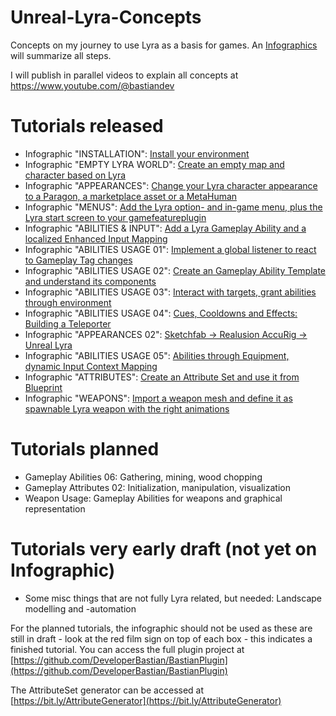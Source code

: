 # Unreal-Lyra-Concepts
Concepts on my journey to use Lyra as a basis for games.
An [Infographics](https://github.com/DeveloperBastian/Unreal-Lyra-Concepts/blob/main/infographics/Unreal%20Lyra.pdf) will summarize all steps.

I will publish in parallel videos to explain all concepts at https://www.youtube.com/@bastiandev

# Tutorials released
*	Infographic "INSTALLATION": [Install your environment](https://youtu.be/frpAzIuGLDU)
*	Infographic "EMPTY LYRA WORLD": [Create an empty map and character based on Lyra](https://youtu.be/hO8OWLWLD6o)
*	Infographic "APPEARANCES": [Change your Lyra character appearance to a Paragon, a marketplace asset or a MetaHuman](https://youtu.be/iBne_Sgu6N8)
*	Infographic "MENUS": [Add the Lyra option- and in-game menu, plus the Lyra start screen to your gamefeatureplugin](https://youtu.be/kBAs5O_YpzY)
*	Infographic "ABILITIES & INPUT": [Add a Lyra Gameplay Ability and a localized Enhanced Input Mapping](https://youtu.be/S9gZdC_4DOI)
*	Infographic "ABILITIES USAGE 01": [Implement a global listener to react to Gameplay Tag changes](https://youtu.be/S9gZdC_4DOI)
*	Infographic "ABILITIES USAGE 02": [Create an Gameplay Ability Template and understand its components](https://youtu.be/kwrV-eDWImI)
*	Infographic "ABILITIES USAGE 03": [Interact with targets, grant abilities through environment](https://youtu.be/vPkahUXpTK8)
*	Infographic "ABILITIES USAGE 04": [Cues, Cooldowns and Effects: Building a Teleporter](https://youtu.be/8nVXALXJ24o)
*	Infographic "APPEARANCES 02": [Sketchfab -> Realusion AccuRig -> Unreal Lyra](https://youtu.be/t2mPy8xjS8M)
*	Infographic "ABILITIES USAGE 05": [Abilities through Equipment, dynamic Input Context Mapping](https://youtu.be/rDTqeWZLO5U)
*	Infographic "ATTRIBUTES": [Create an Attribute Set and use it from Blueprint](https://youtu.be/R51mHjOWPws)
*	Infographic "WEAPONS": [Import a weapon mesh and define it as spawnable Lyra weapon with the right animations](https://youtu.be/rLe4Gxx3nhE)


# Tutorials planned
*	Gameplay Abilities 06: Gathering, mining, wood chopping
*	Gameplay Attributes 02: Initialization, manipulation, visualization
*	Weapon Usage: Gameplay Abilities for weapons and graphical representation

# Tutorials very early draft (not yet on Infographic)
*	Some misc things that are not fully Lyra related, but needed: Landscape modelling and -automation

For the planned tutorials, the infographic should not be used as these are still in draft - look at the red film sign on top of each box - this indicates a finished tutorial.
You can access the full plugin project at [https://github.com/DeveloperBastian/BastianPlugin](https://github.com/DeveloperBastian/BastianPlugin)

The AttributeSet generator can be accessed at [https://bit.ly/AttributeGenerator](https://bit.ly/AttributeGenerator)




